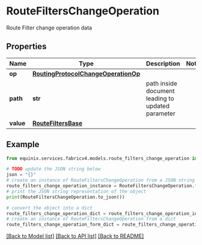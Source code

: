 # RouteFiltersChangeOperation

Route Filter change operation data

## Properties

Name | Type | Description | Notes
------------ | ------------- | ------------- | -------------
**op** | [**RoutingProtocolChangeOperationOp**](RoutingProtocolChangeOperationOp.md) |  | 
**path** | **str** | path inside document leading to updated parameter | 
**value** | [**RouteFiltersBase**](RouteFiltersBase.md) |  | 

## Example

```python
from equinix.services.fabricv4.models.route_filters_change_operation import RouteFiltersChangeOperation

# TODO update the JSON string below
json = "{}"
# create an instance of RouteFiltersChangeOperation from a JSON string
route_filters_change_operation_instance = RouteFiltersChangeOperation.from_json(json)
# print the JSON string representation of the object
print(RouteFiltersChangeOperation.to_json())

# convert the object into a dict
route_filters_change_operation_dict = route_filters_change_operation_instance.to_dict()
# create an instance of RouteFiltersChangeOperation from a dict
route_filters_change_operation_form_dict = route_filters_change_operation.from_dict(route_filters_change_operation_dict)
```
[[Back to Model list]](../README.md#documentation-for-models) [[Back to API list]](../README.md#documentation-for-api-endpoints) [[Back to README]](../README.md)


